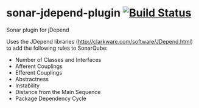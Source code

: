 # sonar-jdepend-plugin [![Build Status](https://travis-ci.org/willemsrb/sonar-jdepend-plugin.svg?branch=master)](https://travis-ci.org/willemsrb/sonar-jdepend-plugin)
Sonar plugin for jDepend

Uses the JDepend libraries (http://clarkware.com/software/JDepend.html) to add the following rules to SonarQube:

- Number of Classes and Interfaces
- Afferent Couplings
- Efferent Couplings
- Abstractness
- Instability
- Distance from the Main Sequence
- Package Dependency Cycle
